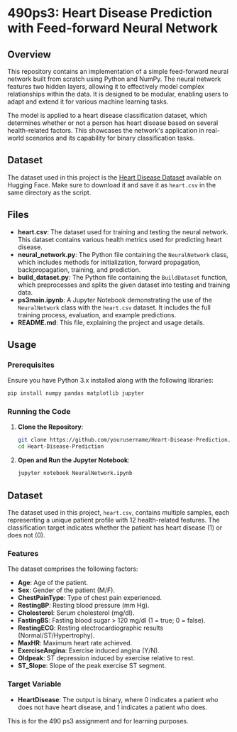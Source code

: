 # 490ps3: Heart Disease Prediction with Feed-forward Neural Network

## Overview

This repository contains an implementation of a simple feed-forward neural network built from scratch using Python and NumPy. The neural network features two hidden layers, allowing it to effectively model complex relationships within the data. It is designed to be modular, enabling users to adapt and extend it for various machine learning tasks.

The model is applied to a heart disease classification dataset, which determines whether or not a person has heart disease based on several health-related factors. This showcases the network's application in real-world scenarios and its capability for binary classification tasks.


## Dataset

The dataset used in this project is the [Heart Disease Dataset](https://huggingface.co/datasets/muhrafli/heart-diseases) available on Hugging Face. Make sure to download it and save it as `heart.csv` in the same directory as the script.

## Files

- **heart.csv**: The dataset used for training and testing the neural network. This dataset contains various health metrics used for predicting heart disease.
- **neural_network.py**: The Python file containing the `NeuralNetwork` class, which includes methods for initialization, forward propagation, backpropagation, training, and prediction.
- **build_dataset.py**: The Python file containing the `BuildDataset` function, which preprocesses and splits the given dataset into testing and training data.
- **ps3main.ipynb**: A Jupyter Notebook demonstrating the use of the `NeuralNetwork` class with the `heart.csv` dataset. It includes the full training process, evaluation, and example predictions.
- **README.md**: This file, explaining the project and usage details.

## Usage

### Prerequisites

Ensure you have Python 3.x installed along with the following libraries:

```bash
pip install numpy pandas matplotlib jupyter
```

### Running the Code

1. **Clone the Repository**:
   ```bash
   git clone https://github.com/yourusername/Heart-Disease-Prediction.git
   cd Heart-Disease-Prediction
   ```

2. **Open and Run the Jupyter Notebook**:
   ```bash
   jupyter notebook NeuralNetwork.ipynb
   ```

## Dataset

The dataset used in this project, `heart.csv`, contains multiple samples, each representing a unique patient profile with 12 health-related features. The classification target indicates whether the patient has heart disease (1) or does not (0).

### Features

The dataset comprises the following factors:

- **Age**: Age of the patient.
- **Sex**: Gender of the patient (M/F).
- **ChestPainType**: Type of chest pain experienced.
- **RestingBP**: Resting blood pressure (mm Hg).
- **Cholesterol**: Serum cholesterol (mg/dl).
- **FastingBS**: Fasting blood sugar > 120 mg/dl (1 = true; 0 = false).
- **RestingECG**: Resting electrocardiographic results (Normal/ST/Hypertrophy).
- **MaxHR**: Maximum heart rate achieved.
- **ExerciseAngina**: Exercise induced angina (Y/N).
- **Oldpeak**: ST depression induced by exercise relative to rest.
- **ST_Slope**: Slope of the peak exercise ST segment.

### Target Variable

- **HeartDisease**: The output is binary, where 0 indicates a patient who does not have heart disease, and 1 indicates a patient who does.


This is for the 490 ps3 assignment and for learning purposes.
